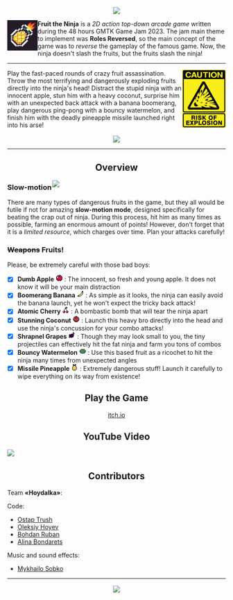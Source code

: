 <p align="center"><img src="logo_hr_text.png" align="center" width=256></p>

<img src="icon.PNG" width=70 align="left"> **Fruit the Ninja** is a _2D action top-down arcade game_ written during the 48 hours GMTK Game Jam 2023. The jam main theme to implement was **Roles Reversed**, so the main concept of the game was to _reverse_ the gameplay of the famous game. Now, the ninja doesn't slash the fruits, but the fruits slash the ninja!

---

<img src="assets/readme/explosion.jpg" width=100 align="right">

Play the fast-paced rounds of crazy fruit assassination. Throw the most terrifying and dangerously exploding fruits directly into the ninja's head! Distract the stupid ninja with an innocent apple, stun him with a heavy coconut, surprise him with an unexpected back attack with a banana boomerang, play dangerous ping-pong with a bouncy watermelon, and finish him with the deadly pineapple missile launched right into his arse!

<p align="center"><img src="assets/readme/full_2.gif" width=600 align="center"></p>

---

<h2 align="center">Overview</h2>


<img src="assets/readme/slowmo_combo_crop.gif" width=400 align="right">

### Slow-motion

There are many types of dangerous fruits in the game, but they all would be futile if not for amazing **slow-motion mode**, designed specifically for beating the crap out of ninja. During this process, hit him as many times as possible, farming an enormous amount of points! However, don't forget that it is a _limited resource_, which charges over time. Plan your attacks carefully!

### ~~Weapons~~ Fruits!

Please, be extremely careful with those bad boys:

- [x] **Dumb Apple** ![](assets/fruits/Apple.png) : The innocent, so fresh and young apple. It does not know it will be your main distraction
- [x] **Boomerang Banana** ![](assets/fruits/Banana.png) : As simple as it looks, the ninja can easily avoid the banana launch, yet he won't expect the tricky back attack!
- [x] **Atomic Cherry** ![](assets/fruits/Cherry.png) : A bombastic bomb that will tear the ninja apart
- [x] **Stunning Coconut** ![](assets/fruits/Coconut.png) : Launch this heavy bro directly into the head and use the ninja's concussion for your combo attacks!
- [x] **Shrapnel Grapes** ![](assets/fruits/Grape.png) : Though they may look small to you, the tiny projectiles can effectively hit the fat ninja and farm you tons of combos
- [x] **Bouncy Watermelon** ![](assets/fruits/Watermelon.png) : Use this based fruit as a ricochet to hit the ninja many times from unexpected angles
- [x] **Missile Pineapple** ![](assets/fruits/Pineapple.png) : Extremely dangerous stuff! Launch it carefully to wipe everything on its way from existence!

<h2 align="center">Play the Game</h2>

<p align="center"><a href="https://ade0n.itch.io/fruit-the-ninja">itch.io</a></p>

<h2 align="center">YouTube Video</h2>

[![](https://markdown-videos-api.jorgenkh.no/youtube/BBn0XWxWlZs?si=yxiTqSAk2RhgQ4mT)](https://youtu.be/BBn0XWxWlZs?si=yxiTqSAk2RhgQ4mT)

<h2 align="center">Contributors</h2>

Team **«Hoydalka»**:

Code:
* [Ostap Trush](https://github.com/Adeon18)
* [Oleksiy Hoyev](https://github.com/alexg-lviv)
* [Bohdan Ruban](https://github.com/iamthewalrus67)
* [Alina Bondarets](https://github.com/alorthius)

Music and sound effects:
* [Mykhailo Sobko](https://github.com/myrimur)

---

<p align="center"><img src="https://github.com/user-attachments/assets/ff076bfb-abdd-43d1-975d-2ea7385ad158" width=600 align="center"></p>
